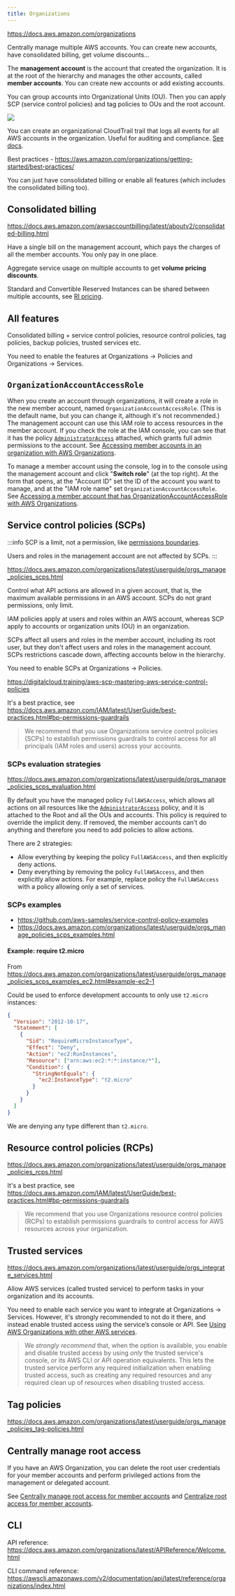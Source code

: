 ```yaml
---
title: Organizations
---
```


https://docs.aws.amazon.com/organizations

Centrally manage multiple AWS accounts. You can create new accounts, have consolidated billing, get volume discounts...

The **management account** is the account that created the organization. It is at the root of the hierarchy and manages the other accounts, called **member accounts**. You can create new accounts or add existing accounts.

You can group accounts into Organizational Units (OU). Then you can apply SCP (service control policies) and tag policies to OUs and the root account.

<img src="https://docs.aws.amazon.com/images/organizations/latest/userguide/images/AccountOuDiagram.png" />

You can create an organizational CloudTrail trail that logs all events for all AWS accounts in the organization. Useful for auditing and compliance. [See docs](https://docs.aws.amazon.com/awscloudtrail/latest/userguide/creating-trail-organization.html).

Best practices - https://aws.amazon.com/organizations/getting-started/best-practices/

You can just have consolidated billing or enable all features (which includes the consolidated billing too).

## Consolidated billing

https://docs.aws.amazon.com/awsaccountbilling/latest/aboutv2/consolidated-billing.html

Have a single bill on the management account, which pays the charges of all the member accounts. You only pay in one place.

Aggregate service usage on multiple accounts to get **volume pricing discounts**.

Standard and Convertible Reserved Instances can be shared between multiple accounts, see [RI pricing](https://aws.amazon.com/ec2/pricing/reserved-instances/pricing/).

## All features

Consolidated billing + service control policies, resource control policies, tag policies, backup policies, trusted services etc.

You need to enable the features at Organizations → Policies and Organizations → Services.

## `OrganizationAccountAccessRole`

When you create an account through organizations, it will create a role in the new member account, named `OrganizationAccountAccessRole`. (This is the default name, but you can change it, although it's not recommended.) The management account can use this IAM role to access resources in the member account. If you check the role at the IAM console, you can see that it has the policy [`AdministratorAccess`](https://docs.aws.amazon.com/aws-managed-policy/latest/reference/AdministratorAccess.html) attached, which grants full admin permissions to the account. See [Accessing member accounts in an organization with AWS Organizations](https://docs.aws.amazon.com/organizations/latest/userguide/orgs_manage_accounts_access.html).

To manage a member account using the console, log in to the console using the management account and click "**Switch role**" (at the top right). At the form that opens, at the "Account ID" set the ID of the account you want to manage, and at the "IAM role name" set `OrganizationAccountAccessRole`. See [Accessing a member account that has OrganizationAccountAccessRole with AWS Organizations](https://docs.aws.amazon.com/organizations/latest/userguide/orgs_manage_accounts_access-cross-account-role.html).

## Service control policies (SCPs)

:::info
SCP is a limit, not a permission, like [permissions boundaries](/aws/iam#permissions-boundaries).

Users and roles in the management account are not affected by SCPs.
:::

https://docs.aws.amazon.com/organizations/latest/userguide/orgs_manage_policies_scps.html

Control what API actions are allowed in a given account, that is, the maximum available permissions in an AWS account. SCPs do not grant permissions, only limit.

IAM policies apply at users and roles within an AWS account, whereas SCP apply to accounts or organization units (OU) in an organization.

SCPs affect all users and roles in the member account, including its root user, but they don't affect users and roles in the management account. SCPs restrictions cascade down, affecting accounts below in the hierarchy.

You need to enable SCPs at Organizations → Policies.

https://digitalcloud.training/aws-scp-mastering-aws-service-control-policies

It's a best practice, see https://docs.aws.amazon.com/IAM/latest/UserGuide/best-practices.html#bp-permissions-guardrails

> We recommend that you use Organizations service control policies (SCPs) to establish permissions guardrails to control access for all principals (IAM roles and users) across your accounts.

### SCPs evaluation strategies

https://docs.aws.amazon.com/organizations/latest/userguide/orgs_manage_policies_scps_evaluation.html

By default you have the managed policy `FullAWSAccess`, which allows all actions on all resources like the [`AdministratorAccess`](https://docs.aws.amazon.com/aws-managed-policy/latest/reference/AdministratorAccess.html) policy, and it is attached to the Root and all the OUs and accounts. This policy is required to override the implicit deny. If removed, the member accounts can't do anything and therefore you need to add policies to allow actions.

There are 2 strategies:

- Allow everything by keeping the policy `FullAWSAccess`, and then explicitly deny actions.
- Deny everything by removing the policy `FullAWSAccess`, and then explicitly allow actions. For example, replace policy the `FullAWSAccess` with a policy allowing only a set of services.

### SCPs examples

- https://github.com/aws-samples/service-control-policy-examples
- https://docs.aws.amazon.com/organizations/latest/userguide/orgs_manage_policies_scps_examples.html

#### Example: require t2.micro

From https://docs.aws.amazon.com/organizations/latest/userguide/orgs_manage_policies_scps_examples_ec2.html#example-ec2-1

Could be used to enforce development accounts to only use `t2.micro` instances:

```json
{
  "Version": "2012-10-17",
  "Statement": [
    {
      "Sid": "RequireMicroInstanceType",
      "Effect": "Deny",
      "Action": "ec2:RunInstances",
      "Resource": ["arn:aws:ec2:*:*:instance/*"],
      "Condition": {
        "StringNotEquals": {
          "ec2:InstanceType": "t2.micro"
        }
      }
    }
  ]
}
```

We are denying any type different than `t2.micro`.

## Resource control policies (RCPs)

https://docs.aws.amazon.com/organizations/latest/userguide/orgs_manage_policies_rcps.html

It's a best practice, see https://docs.aws.amazon.com/IAM/latest/UserGuide/best-practices.html#bp-permissions-guardrails

> We recommend that you use Organizations resource control policies (RCPs) to establish permissions guardrails to control access for AWS resources across your organization.

## Trusted services

https://docs.aws.amazon.com/organizations/latest/userguide/orgs_integrate_services.html

Allow AWS services (called trusted service) to perform tasks in your organization and its accounts.

You need to enable each service you want to integrate at Organizations → Services. However, it's strongly recommended to not do it there, and instead enable trusted access using the service’s console or API. See [Using AWS Organizations with other AWS services](https://docs.aws.amazon.com/organizations/latest/userguide/orgs_integrate_services.html).

> We _strongly recommend_ that, when the option is available, you enable and disable trusted access by using _only_ the trusted service's console, or its AWS CLI or API operation equivalents. This lets the trusted service perform any required initialization when enabling trusted access, such as creating any required resources and any required clean up of resources when disabling trusted access.

## Tag policies

https://docs.aws.amazon.com/organizations/latest/userguide/orgs_manage_policies_tag-policies.html

## Centrally manage root access

If you have an AWS Organization, you can delete the root user credentials for your member accounts and perform privileged actions from the management or delegated account.

See [Centrally manage root access for member accounts](https://docs.aws.amazon.com/IAM/latest/UserGuide/id_root-user.html#id_root-user-access-management) and [Centralize root access for member accounts](https://docs.aws.amazon.com/IAM/latest/UserGuide/id_root-enable-root-access.html).

## CLI

API reference: https://docs.aws.amazon.com/organizations/latest/APIReference/Welcome.html

CLI command reference: https://awscli.amazonaws.com/v2/documentation/api/latest/reference/organizations/index.html
